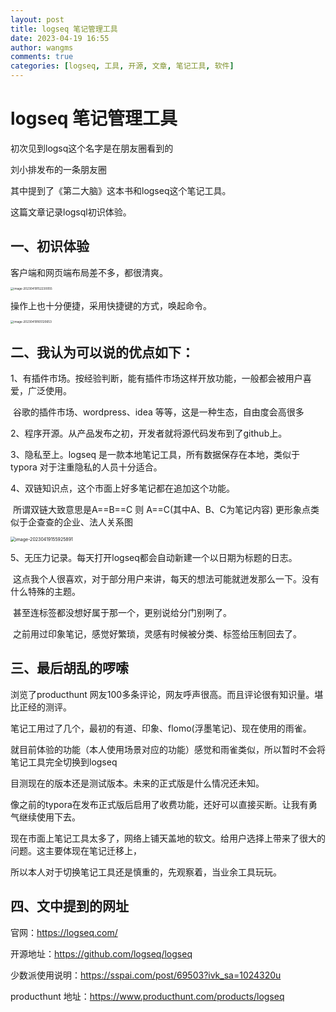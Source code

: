 ```yaml
---
layout: post
title: logseq 笔记管理工具
date: 2023-04-19 16:55
author: wangms
comments: true
categories: [logseq, 工具, 开源, 文章, 笔记工具, 软件]
---
```

<h1>logseq 笔记管理工具</h1>
<p>初次见到logsq这个名字是在朋友圈看到的</p>
<p>刘小排发布的一条朋友圈</p>
<p>其中提到了《第二大脑》这本书和logseq这个笔记工具。</p>
<p>这篇文章记录logsql初识体验。</p>
<h2></h2>
<h2>一、初识体验</h2>
<p>客户端和网页端布局差不多，都很清爽。</p>
<img src="https://img.wangms.com/blog/image-20230419152230055.png" alt="image-20230419152230055" style="zoom: 33%;" />
<p>操作上也十分便捷，采用快捷键的方式，唤起命令。</p>
<img src="https://img.wangms.com/blog/image-20230419165120653.png" alt="image-20230419165120653" style="zoom: 33%;" />
<h2>二、我认为可以说的优点如下：</h2>
<p>1、有插件市场。按经验判断，能有插件市场这样开放功能，一般都会被用户喜爱，广泛使用。</p>
<p>​   谷歌的插件市场、wordpress、idea 等等，这是一种生态，自由度会高很多</p>
<p>2、程序开源。从产品发布之初，开发者就将源代码发布到了github上。</p>
<p>3、隐私至上。logseq 是一款本地笔记工具，所有数据保存在本地，类似于typora 对于注重隐私的人员十分适合。</p>
<p>4、双链知识点，这个市面上好多笔记都在追加这个功能。</p>
<p>​   所谓双链大致意思是A==B==C 则 A==C(其中A、B、C为笔记内容) 更形象点类似于企查查的企业、法人关系图</p>
<img src="https://img.wangms.com/blog/image-20230419155925891.png" alt="image-20230419155925891" style="zoom:50%;" />
<p>5、无压力记录。每天打开logseq都会自动新建一个以日期为标题的日志。</p>
<p>​   这点我个人很喜欢，对于部分用户来讲，每天的想法可能就迸发那么一下。没有什么特殊的主题。</p>
<p>​   甚至连标签都没想好属于那一个，更别说给分门别咧了。</p>
<p>​   之前用过印象笔记，感觉好繁琐，灵感有时候被分类、标签给压制回去了。</p>
<h2>三、最后胡乱的啰嗦</h2>
<p>浏览了producthunt 网友100多条评论，网友呼声很高。而且评论很有知识量。堪比正经的测评。</p>
<p>笔记工用过了几个，最初的有道、印象、flomo(浮墨笔记)、现在使用的雨雀。</p>
<p>就目前体验的功能（本人使用场景对应的功能）感觉和雨雀类似，所以暂时不会将笔记工具完全切换到logseq</p>
<p>目测现在的版本还是测试版本。未来的正式版是什么情况还未知。</p>
<p>像之前的typora在发布正式版后启用了收费功能，还好可以直接买断。让我有勇气继续使用下去。</p>
<p>现在市面上笔记工具太多了，网络上铺天盖地的软文。给用户选择上带来了很大的问题。这主要体现在笔记迁移上，</p>
<p>所以本人对于切换笔记工具还是慎重的，先观察着，当业余工具玩玩。</p>
<h2>四、文中提到的网址</h2>
<p>官网：<a href="https://logseq.com/">https://logseq.com/</a></p>
<p>开源地址：<a href="https://github.com/logseq/logseq">https://github.com/logseq/logseq</a></p>
<p>少数派使用说明：<a href="https://sspai.com/post/69503?ivk_sa=1024320u">https://sspai.com/post/69503?ivk_sa=1024320u</a></p>
<p>producthunt 地址：<a href="https://www.producthunt.com/products/logseq">https://www.producthunt.com/products/logseq</a></p>
